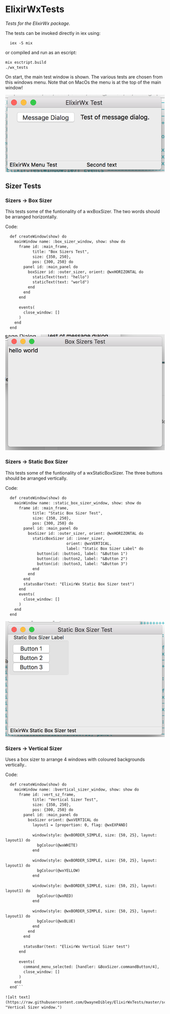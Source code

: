 # ElixirWxTests

_Tests for the ElixirWx package._

The tests can be invoked directly in iex using:

```
  iex -S mix
```

or compiled and run as an escript:

```
mix esctript.build
./wx_tests
```

On start, the main test window is shown. The various tests are chosen from this
windows menu. Note that on MacOs the menu is at the top of the main window!

![alt text](https://raw.githubusercontent.com/DwayneDibley/ElixirWxTests/master/screenshots/Main_test_window.png "Main test window.")



## Sizer Tests

### Sizers -> Box Sizer

This tests some of the funtionality of a wxBoxSizer. The two words should be
arranged horizontally.

Code:

```
  def createWindow(show) do
    mainWindow name: :box_sizer_window, show: show do
      frame id: :main_frame,
            title: "Box Sizers Test",
            size: {350, 250},
            pos: {300, 250} do
        panel id: :main_panel do
          boxSizer id: :outer_sizer, orient: @wxHORIZONTAL do
            staticText(text: "hello")
            staticText(text: "world")
          end
        end
      end

      events(
        close_window: []
      )
    end
  end
```

![alt text](https://raw.githubusercontent.com/DwayneDibley/ElixirWxTests/master/screenshots/Box_sizer.png "Box Sizer window.")

### Sizers -> Static Box Sizer

This tests some of the funtionality of a wxStaticBoxSizer. The three buttons should be arranged vertically.

Code:

```
  def createWindow(show) do
    mainWindow name: :static_box_sizer_window, show: show do
      frame id: :main_frame,
            title: "Static Box Sizer Test",
            size: {350, 250},
            pos: {300, 250} do
        panel id: :main_panel do
          boxSizer id: :outer_sizer, orient: @wxHORIZONTAL do
            staticBoxSizer id: :inner_sizer, 
                           orient: @wxVERTICAL, 
                           label: "Static Box Sizer Label" do
              button(id: :button1, label: "&Button 1")
              button(id: :button2, label: "&Button 2")
              button(id: :button3, label: "&Button 3")
            end
          end
        end
        statusBar(text: "ElixirWx Static Box Sizer test")
      end
      events(
        close_window: []
      )
    end
  end
```

![alt text](https://raw.githubusercontent.com/DwayneDibley/ElixirWxTests/master/screenshots/Staic_box_sizer.png "Box Sizer window.")

### Sizers -> Vertical  Sizer

Uses a box sizer to arrange 4 windows with coloured backgrounds vertically..

Code:

```
  def createWindow(show) do
    mainWindow name: :bvertical_sizer_window, show: show do
      frame id: :vert_sz_frame,
            title: "Vertical Sizer Test",
            size: {350, 250},
            pos: {300, 250} do
        panel id: :main_panel do
          boxSizer orient: @wxVERTICAL do
            layout1 = [proportion: 0, flag: @wxEXPAND]

            window(style: @wxBORDER_SIMPLE, size: {50, 25}, layout: layout1) do
              bgColour(@wxWHITE)
            end

            window(style: @wxBORDER_SIMPLE, size: {50, 25}, layout: layout1) do
              bgColour(@wxYELLOW)
            end

            window(style: @wxBORDER_SIMPLE, size: {50, 25}, layout: layout1) do
              bgColour(@wxRED)
            end

            window(style: @wxBORDER_SIMPLE, size: {50, 25}, layout: layout1) do
              bgColour(@wxBLUE)
            end
          end
        end

        statusBar(text: "ElixirWx Vertical Sizer test")
      end

      events(
        command_menu_selected: [handler: &BoxSizer.commandButton/4],
        close_window: []
      )
    end
  end```

![alt text](https://raw.githubusercontent.com/DwayneDibley/ElixirWxTests/master/screenshots/Vertical_sizer.png "Vertical Sizer window.")

